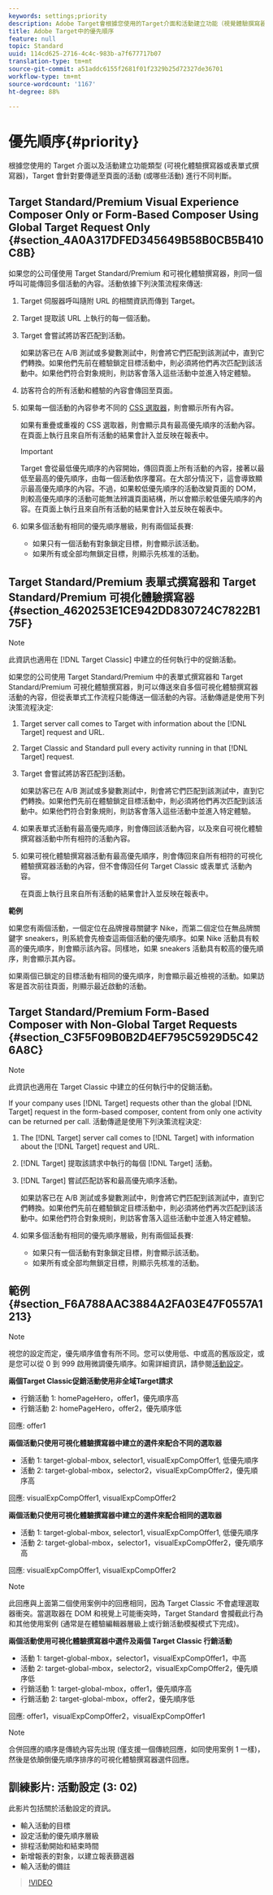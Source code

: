```yaml
---
keywords: settings;priority
description: Adobe Target會根據您使用的Target介面和活動建立功能（視覺體驗撰寫器或表單式撰寫器），以不同方式決定要傳送至頁面的活動（或活動）。
title: Adobe Target中的優先順序
feature: null
topic: Standard
uuid: 114cd625-2716-4c4c-983b-a7f677717b07
translation-type: tm+mt
source-git-commit: a51addc6155f2681f01f2329b25d72327de36701
workflow-type: tm+mt
source-wordcount: '1167'
ht-degree: 88%

---
```



# 優先順序{#priority}

根據您使用的 Target 介面以及活動建立功能類型 (可視化體驗撰寫器或表單式撰寫器)，Target 會針對要傳遞至頁面的活動 (或哪些活動) 進行不同判斷。

## Target Standard/Premium Visual Experience Composer Only or Form-Based Composer Using Global Target Request Only {#section_4A0A317DFED345649B58B0CB5B410C8B}

如果您的公司僅使用 Target Standard/Premium 和可視化體驗撰寫器，則同一個呼叫可能傳回多個活動的內容。活動依據下列決策流程來傳送:

1. Target 伺服器呼叫隨附 URL 的相關資訊而傳到 Target。
1. Target 提取該 URL 上執行的每一個活動。
1. Target 會嘗試將訪客匹配到活動。

   如果訪客已在 A/B 測試或多變數測試中，則會將它們匹配到該測試中，直到它們轉換。如果他們先前在體驗鎖定目標活動中，則必須將他們再次匹配到該活動中。如果他們符合對象規則，則訪客會落入這些活動中並進入特定體驗。

1. 訪客符合的所有活動和體驗的內容會傳回至頁面。
1. 如果每一個活動的內容參考不同的 [CSS 選取器](../c-experiences/c-visual-experience-composer/vec-selectors.md#concept_4EB7663E255F439B8D24079D23479337)，則會顯示所有內容。

   如果有重疊或重複的 CSS 選取器，則會顯示具有最高優先順序的活動內容。在頁面上執行且來自所有活動的結果會計入並反映在報表中。

   >[!IMPORTANT]
   >
   >Target 會從最低優先順序的內容開始，傳回頁面上所有活動的內容，接著以最低至最高的優先順序，由每一個活動依序覆寫。在大部分情況下，這會導致顯示最高優先順序的內容。不過，如果較低優先順序的活動改變頁面的 DOM，則較高優先順序的活動可能無法辨識頁面結構，所以會顯示較低優先順序的內容。在頁面上執行且來自所有活動的結果會計入並反映在報表中。

1. 如果多個活動有相同的優先順序層級，則有兩個延長賽:

   * 如果只有一個活動有對象鎖定目標，則會顯示該活動。
   * 如果所有或全部均無鎖定目標，則顯示先核准的活動。

## Target Standard/Premium 表單式撰寫器和 Target Standard/Premium 可視化體驗撰寫器 {#section_4620253E1CE942DD830724C7822B175F}

>[!NOTE]
>
>此資訊也適用在 [!DNL Target Classic] 中建立的任何執行中的促銷活動。

如果您的公司使用 Target Standard/Premium 中的表單式撰寫器和 Target Standard/Premium 可視化體驗撰寫器，則可以傳送來自多個可視化體驗撰寫器活動的內容，但從表單式工作流程只能傳送一個活動的內容。活動傳遞是使用下列決策流程決定:

1. Target server call comes to Target with information about the [!DNL Target] request and URL.
1. Target Classic and Standard pull every activity running in that [!DNL Target] request.
1. Target 會嘗試將訪客匹配到活動。

   如果訪客已在 A/B 測試或多變數測試中，則會將它們匹配到該測試中，直到它們轉換。如果他們先前在體驗鎖定目標活動中，則必須將他們再次匹配到該活動中。如果他們符合對象規則，則訪客會落入這些活動中並進入特定體驗。

1. 如果表單式活動有最高優先順序，則會傳回該活動內容，以及來自可視化體驗撰寫器活動中所有相符的活動內容。
1. 如果可視化體驗撰寫器活動有最高優先順序，則會傳回來自所有相符的可視化體驗撰寫器活動的內容，但不會傳回任何 Target Classic 或表單式 活動內容。

   在頁面上執行且來自所有活動的結果會計入並反映在報表中。

**範例**

如果您有兩個活動，一個定位在品牌搜尋關鍵字 Nike，而第二個定位在無品牌關鍵字 sneakers，則系統會先檢查這兩個活動的優先順序。如果 Nike 活動具有較高的優先順序，則會顯示該內容。同樣地，如果 sneakers 活動具有較高的優先順序，則會顯示其內容。

如果兩個已鎖定的目標活動有相同的優先順序，則會顯示最近檢視的活動。如果訪客是首次前往頁面，則顯示最近啟動的活動。

## Target Standard/Premium Form-Based Composer with Non-Global Target Requests {#section_C3F5F09B0B2D4EF795C5929D5C426A8C}

>[!NOTE]
>
>此資訊也適用在 Target Classic 中建立的任何執行中的促銷活動。

If your company uses [!DNL Target] requests other than the global [!DNL Target] request in the form-based composer, content from only one activity can be returned per call. 活動傳遞是使用下列決策流程決定:

1. The [!DNL Target] server call comes to [!DNL Target] with information about the [!DNL Target] request and URL.
1. [!DNL Target] 提取該請求中執行的每個 [!DNL Target] 活動。
1. [!DNL Target] 嘗試匹配訪客和最高優先順序活動。

   如果訪客已在 A/B 測試或多變數測試中，則會將它們匹配到該測試中，直到它們轉換。如果他們先前在體驗鎖定目標活動中，則必須將他們再次匹配到該活動中。如果他們符合對象規則，則訪客會落入這些活動中並進入特定體驗。

1. 如果多個活動有相同的優先順序層級，則有兩個延長賽:

   * 如果只有一個活動有對象鎖定目標，則會顯示該活動。
   * 如果所有或全部均無鎖定目標，則顯示先核准的活動。

## 範例 {#section_F6A788AAC3884A2FA03E47F0557A1213}

>[!NOTE]
>
>視您的設定而定，優先順序值會有所不同。您可以使用低、中或高的舊版設定，或是您可以從 0 到 999 啟用微調優先順序。如需詳細資訊，請參閱[活動設定](../c-activities/activity-settings.md#task_C6B2FF8374724933BE79A83549B9CD02)。

**兩個Target Classic促銷活動使用非全域Target請求**

* 行銷活動 1: homePageHero，offer1，優先順序高
* 行銷活動 2: homePageHero，offer2，優先順序低

回應: offer1

**兩個活動只使用可視化體驗撰寫器中建立的選件來配合不同的選取器**

* 活動 1: target-global-mbox, selector1, visualExpCompOffer1, 低優先順序
* 活動 2: target-global-mbox，selector2，visualExpCompOffer2，優先順序高

回應: visualExpCompOffer1, visualExpCompOffer2

**兩個活動只使用可視化體驗撰寫器中建立的選件來配合相同的選取器**

* 活動 1: target-global-mbox, selector1, visualExpCompOffer1, 低優先順序
* 活動 2: target-global-mbox，selector1，visualExpCompOffer2，優先順序高

回應: visualExpCompOffer1, visualExpCompOffer2

>[!NOTE]
>
>此回應與上面第二個使用案例中的回應相同，因為 Target Classic 不會處理選取器衝突。當選取器在 DOM 和視覺上可能衝突時，Target Standard 會攔截此行為和其他使用案例 (通常是在體驗編輯器層級上或行銷活動模擬模式下完成)。

**兩個活動使用可視化體驗撰寫器中選件及兩個 Target Classic 行銷活動**

* 活動 1: target-global-mbox，selector1，visualExpCompOffer1，中高
* 活動 2: target-global-mbox，selector2，visualExpCompOffer2，優先順序低
* 行銷活動 1: target-global-mbox，offer1，優先順序高
* 行銷活動 2: target-global-mbox，offer2，優先順序低

回應: offer1，visualExpCompOffer2，visualExpCompOffer1

>[!NOTE]
>
>合併回應的順序是傳統內容先出現 (僅支援一個傳統回應，如同使用案例 1 一樣)，然後是依顛倒優先順序排序的可視化體驗撰寫器選件回應。

## 訓練影片: 活動設定 (3: 02)

此影片包括關於活動設定的資訊。

* 輸入活動的目標
* 設定活動的優先順序層級
* 排程活動開始和結束時間
* 新增報表的對象，以建立報表篩選器
* 輸入活動的備註

>[!VIDEO](https://video.tv.adobe.com/v/17381)